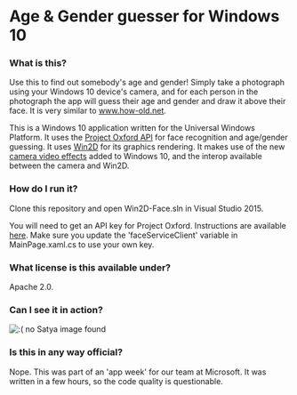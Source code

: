 # Age & Gender guesser for Windows 10

### What is this?
Use this to find out somebody's age and gender! Simply take a photograph using your Windows 10 device's camera, and for each person in the photograph the app will guess their age and gender and draw it above their face. It is very similar to www.how-old.net.

This is a Windows 10 application written for the Universal Windows Platform. It uses the [Project Oxford API](https://www.projectoxford.ai/) for face recognition and age/gender guessing. It uses [Win2D](https://github.com/microsoft/win2d) for its graphics rendering. It makes use of the new [camera video effects](https://msdn.microsoft.com/library/windows.media.effects.ibasicvideoeffect) added to Windows 10, and the interop available between the camera and Win2D.

### How do I run it?

Clone this repository and open Win2D-Face.sln in Visual Studio 2015.

You will need to get an API key for Project Oxford. Instructions are available [here](https://www.projectoxford.ai/face). Make sure you update the 'faceServiceClient' variable in MainPage.xaml.cs to use your own key.

### What license is this available under?

Apache 2.0.

### Can I see it in action?

![:( no Satya image found](https://github.com/austinkinross/how-old-windows10/blob/master/examples/satya_sample.png?raw=true)

### Is this in any way official?

Nope. This was part of an 'app week' for our team at Microsoft. It was written in a few hours, so the code quality is questionable.
